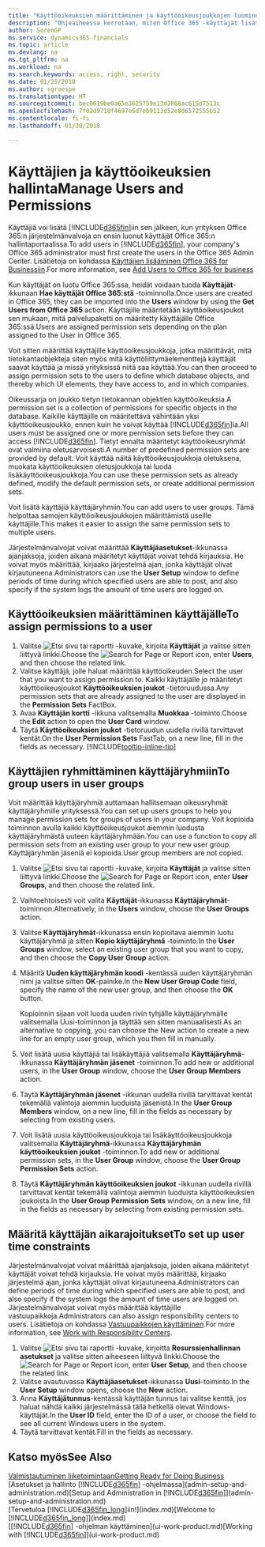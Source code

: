 ```yaml
---
title: "Käyttöoikeuksien määrittäminen ja käyttöoikeusjoukkojen luominen tai muokkaaminen | Microsoft Docs"
description: "Ohjeaiheessa kerrotaan, miten Office 365 -käyttäjät lisätään Finance and Operations, Business editioniin sekä miten käyttöoikeudet ja suojausasetukset määritetään."
author: SorenGP
ms.service: dynamics365-financials
ms.topic: article
ms.devlang: na
ms.tgt_pltfrm: na
ms.workload: na
ms.search.keywords: access, right, security
ms.date: 01/25/2018
ms.author: sgroespe
ms.translationtype: HT
ms.sourcegitcommit: bec0619be0a65e3625759e13d2866ac615d7513c
ms.openlocfilehash: 7f02d9718f4697e5d7eb9113d52e8d6572555b52
ms.contentlocale: fi-fi
ms.lasthandoff: 01/30/2018

---
```

# <a name="manage-users-and-permissions"></a><span data-ttu-id="bb592-103">Käyttäjien ja käyttöoikeuksien hallinta</span><span class="sxs-lookup"><span data-stu-id="bb592-103">Manage Users and Permissions</span></span>
<span data-ttu-id="bb592-104">Käyttäjiä voi lisätä [!INCLUDE[d365fin](includes/d365fin_md.md)]iin sen jälkeen, kun yrityksen Office 365:n järjestelmänvalvoja on ensin luonut käyttäjät Office 365:n hallintaportaalissa.</span><span class="sxs-lookup"><span data-stu-id="bb592-104">To add users in [!INCLUDE[d365fin](includes/d365fin_md.md)], your company's Office 365 administrator must first create the users in the Office 365 Admin Center.</span></span> <span data-ttu-id="bb592-105">Lisätietoja on kohdassa [Käyttäjien lisääminen Office 365 for Businessiin](https://support.office.com/en-us/article/Add-users-to-Office-365-for-business-435ccec3-09dd-4587-9ebd-2f3cad6bc2bc).</span><span class="sxs-lookup"><span data-stu-id="bb592-105">For more information, see [Add Users to Office 365 for business](https://support.office.com/en-us/article/Add-users-to-Office-365-for-business-435ccec3-09dd-4587-9ebd-2f3cad6bc2bc)</span></span>

<span data-ttu-id="bb592-106">Kun käyttäjät on luotu Office 365:ssa, heidät voidaan tuoda **Käyttäjät**-ikkunaan **Hae käyttäjät Office 365:stä** -toiminnolla.</span><span class="sxs-lookup"><span data-stu-id="bb592-106">Once users are created in Office 365, they can be imported into the **Users** window by using the **Get Users from Office 365** action.</span></span> <span data-ttu-id="bb592-107">Käyttäjille määritetään käyttöoikeusjoukot sen mukaan, mitä palvelupaketti on määritetty käyttäjälle Office 365:ssä.</span><span class="sxs-lookup"><span data-stu-id="bb592-107">Users are assigned permission sets depending on the plan assigned to the User in Office 365.</span></span>

<span data-ttu-id="bb592-108">Voit sitten määrittää käyttäjille käyttöoikeusjoukkoja, jotka määrittävät, mitä tietokantaobjekteja siten myös mitä käyttöliittymäelementtejä käyttäjät saavat käyttää ja missä yrityksissä niitä saa käyttää.</span><span class="sxs-lookup"><span data-stu-id="bb592-108">You can then proceed to assign permission sets to the users to define which database objects, and thereby which UI elements, they have access to, and in which companies.</span></span>

<span data-ttu-id="bb592-109">Oikeussarja on joukko tietyn tietokannan objektien käyttöoikeuksia.</span><span class="sxs-lookup"><span data-stu-id="bb592-109">A permission set is a collection of permissions for specific objects in the database.</span></span> <span data-ttu-id="bb592-110">Kaikille käyttäjille on määritettävä vähintään yksi käyttöoikeusjoukko, ennen kuin he voivat käyttää [!INCLUDE[d365fin](includes/d365fin_md.md)]ia.</span><span class="sxs-lookup"><span data-stu-id="bb592-110">All users must be assigned one or more permission sets before they can access [!INCLUDE[d365fin](includes/d365fin_md.md)].</span></span> <span data-ttu-id="bb592-111">Tietyt ennalta määritetyt käyttöoikeusryhmät ovat valmiina oletusarvoisesti.</span><span class="sxs-lookup"><span data-stu-id="bb592-111">A number of predefined permission sets are provided by default.</span></span> <span data-ttu-id="bb592-112">Voit käyttää näitä käyttöoikeusjoukkoja oletuksena, muokata käyttöoikeuksien oletusjoukkoja tai luoda lisäkäyttöoikeusjoukkoja.</span><span class="sxs-lookup"><span data-stu-id="bb592-112">You can use these permission sets as already defined, modify the default permission sets, or create additional permission sets.</span></span>

<span data-ttu-id="bb592-113">Voit lisätä käyttäjiä käyttäjäryhmiin.</span><span class="sxs-lookup"><span data-stu-id="bb592-113">You can add users to user groups.</span></span> <span data-ttu-id="bb592-114">Tämä helpottaa samojen käyttöoikeusjoukkojen määrittämistä useille käyttäjille.</span><span class="sxs-lookup"><span data-stu-id="bb592-114">This makes it easier to assign the same permission sets to multiple users.</span></span>

<span data-ttu-id="bb592-115">Järjestelmänvalvojat voivat määrittää **Käyttäjäasetukset**-ikkunassa ajanjaksoja, joiden aikana määritetyt käyttäjät voivat tehdä kirjauksia. He voivat myös määrittää, kirjaako järjestelmä ajan, jonka käyttäjät olivat kirjautuneena.</span><span class="sxs-lookup"><span data-stu-id="bb592-115">Administrators can use the **User Setup** window to define periods of time during which specified users are able to post, and also specify if the system logs the amount of time users are logged on.</span></span>

## <a name="to-assign-permissions-to-a-user"></a><span data-ttu-id="bb592-116">Käyttöoikeuksien määrittäminen käyttäjälle</span><span class="sxs-lookup"><span data-stu-id="bb592-116">To assign permissions to a user</span></span>
1. <span data-ttu-id="bb592-117">Valitse ![Etsi sivu tai raportti](media/ui-search/search_small.png "Etsi sivu tai raportti -kuvake") -kuvake, kirjoita **Käyttäjät** ja valitse sitten liittyvä linkki.</span><span class="sxs-lookup"><span data-stu-id="bb592-117">Choose the ![Search for Page or Report](media/ui-search/search_small.png "Search for Page or Report icon") icon, enter **Users**, and then choose the related link.</span></span>
2. <span data-ttu-id="bb592-118">Valitse käyttäjä, jolle haluat määrittää käyttöoikeuden.</span><span class="sxs-lookup"><span data-stu-id="bb592-118">Select the user that you want to assign permission to.</span></span>
<span data-ttu-id="bb592-119">Kaikki käyttäjälle jo määritetyt käyttöoikeusjoukot **Käyttöoikeuksien joukot** -tietoruudussa.</span><span class="sxs-lookup"><span data-stu-id="bb592-119">Any permission sets that are already assigned to the user are displayed in the **Permission Sets** FactBox.</span></span>
3. <span data-ttu-id="bb592-120">Avaa **Käyttäjän kortti** -ikkuna valitsemalla **Muokkaa** -toiminto.</span><span class="sxs-lookup"><span data-stu-id="bb592-120">Choose the **Edit** action to open the **User Card** window.</span></span>
4. <span data-ttu-id="bb592-121">Täytä **Käyttöoikeuksien joukot** -tietoruudun uudella rivillä tarvittavat kentät.</span><span class="sxs-lookup"><span data-stu-id="bb592-121">On the **User Permission Sets** FastTab, on a new line, fill in the fields as necessary.</span></span> [!INCLUDE[tooltip-inline-tip](includes/tooltip-inline-tip_md.md)]

## <a name="to-group-users-in-user-groups"></a><span data-ttu-id="bb592-122">Käyttäjien ryhmittäminen käyttäjäryhmiin</span><span class="sxs-lookup"><span data-stu-id="bb592-122">To group users in user groups</span></span>
<span data-ttu-id="bb592-123">Voit määrittää käyttäjäryhmiä auttamaan hallitsemaan oikeusryhmät käyttäjäryhmille yrityksessä.</span><span class="sxs-lookup"><span data-stu-id="bb592-123">You can set up users groups to help you manage permission sets for groups of users in your company.</span></span> <span data-ttu-id="bb592-124">Voit kopioida toiminnon avulla kaikki käyttöoikeusjoukot aiemmin luodusta käyttäjäryhmästä uuteen käyttäjäryhmään.</span><span class="sxs-lookup"><span data-stu-id="bb592-124">You can use a function to copy all permission sets from an existing user group to your new user group.</span></span> <span data-ttu-id="bb592-125">Käyttäjäryhmän jäseniä ei kopioida.</span><span class="sxs-lookup"><span data-stu-id="bb592-125">User group members are not copied.</span></span>

1. <span data-ttu-id="bb592-126">Valitse ![Etsi sivu tai raportti](media/ui-search/search_small.png "Etsi sivu tai raportti -kuvake") -kuvake, kirjoita **Käyttäjät** ja valitse sitten liittyvä linkki.</span><span class="sxs-lookup"><span data-stu-id="bb592-126">Choose the ![Search for Page or Report](media/ui-search/search_small.png "Search for Page or Report icon") icon, enter **User Groups**, and then choose the related link.</span></span>
2. <span data-ttu-id="bb592-127">Vaihtoehtoisesti voit valita **Käyttäjät**-ikkunassa **Käyttäjäryhmät**-toiminnon.</span><span class="sxs-lookup"><span data-stu-id="bb592-127">Alternatively, in the **Users** window, choose the **User Groups** action.</span></span>
3. <span data-ttu-id="bb592-128">Valitse **Käyttäjäryhmät**-ikkunassa ensin kopioitava aiemmin luotu käyttäjäryhmä ja sitten **Kopio käyttäjäryhmä** -toiminto.</span><span class="sxs-lookup"><span data-stu-id="bb592-128">In the **User Groups** window, select an existing user group that you want to copy, and then choose the **Copy User Group** action.</span></span>
4. <span data-ttu-id="bb592-129">Määritä **Uuden käyttäjäryhmän koodi** -kentässä uuden käyttäjäryhmän nimi ja valitse sitten **OK**-painike.</span><span class="sxs-lookup"><span data-stu-id="bb592-129">In the **New User Group Code** field, specify the name of the new user group, and then choose the **OK** button.</span></span>

    <span data-ttu-id="bb592-130">Kopioinnin sijaan voit luoda uuden rivin tyhjälle käyttäjäryhmälle valitsemalla Uusi-toiminnon ja täyttää sen sitten manuaalisesti.</span><span class="sxs-lookup"><span data-stu-id="bb592-130">As an alternative to copying, you can choose the New action to create a new line for an empty user group, which you then fill in manually.</span></span>
5. <span data-ttu-id="bb592-131">Voit lisätä uusia käyttäjiä tai lisäkäyttäjiä valitsemalla **Käyttäjäryhmä**-ikkunassa **Käyttäjäryhmän jäsenet** -toiminnon.</span><span class="sxs-lookup"><span data-stu-id="bb592-131">To add new or additional users, in the **User Group** window, choose the **User Group Members** action.</span></span>
6. <span data-ttu-id="bb592-132">Täytä **Käyttäjäryhmän jäsenet** -ikkunan uudella rivillä tarvittavat kentät tekemällä valintoja aiemmin luoduista jäsenistä.</span><span class="sxs-lookup"><span data-stu-id="bb592-132">In the **User Group Members** window, on a new line, fill in the fields as necessary by selecting from existing users.</span></span>
7. <span data-ttu-id="bb592-133">Voit lisätä uusia käyttöoikeusjoukkoja tai lisäkäyttöoikeusjoukkoja valitsemalla **Käyttäjäryhmä**-ikkunassa **Käyttäjäryhmän käyttöoikeuksien joukot** -toiminnon.</span><span class="sxs-lookup"><span data-stu-id="bb592-133">To add new or additional permission sets, in the **User Group** window, choose the **User Group Permission Sets** action.</span></span>
8. <span data-ttu-id="bb592-134">Täytä **Käyttäjäryhmän käyttöoikeuksien joukot** -ikkunan uudella rivillä tarvittavat kentät tekemällä valintoja aiemmin luoduista käyttöoikeuksien joukoista.</span><span class="sxs-lookup"><span data-stu-id="bb592-134">In the **User Group Permission Sets** window, on a new line, fill in the fields as necessary by selecting from existing permission sets.</span></span>

## <a name="to-set-up-user-time-constraints"></a><span data-ttu-id="bb592-135">Määritä käyttäjän aikarajoitukset</span><span class="sxs-lookup"><span data-stu-id="bb592-135">To set up user time constraints</span></span>
<span data-ttu-id="bb592-136">Järjestelmänvalvojat voivat määrittää ajanjaksoja, joiden aikana määritetyt käyttäjät voivat tehdä kirjauksia. He voivat myös määrittää, kirjaako järjestelmä ajan, jonka käyttäjät olivat kirjautuneena.</span><span class="sxs-lookup"><span data-stu-id="bb592-136">Administrators can define periods of time during which specified users are able to post, and also specify if the system logs the amount of time users are logged on.</span></span> <span data-ttu-id="bb592-137">Järjestelmänvalvojat voivat myös määrittää käyttäjille vastuupaikkoja.</span><span class="sxs-lookup"><span data-stu-id="bb592-137">Administrators can also assign responsibility centers to users.</span></span> <span data-ttu-id="bb592-138">Lisätietoja on kohdassa [Vastuupaikkojen käyttäminen](inventory-responsibility-centers.md).</span><span class="sxs-lookup"><span data-stu-id="bb592-138">For more information, see [Work with Responsibility Centers](inventory-responsibility-centers.md).</span></span>

1. <span data-ttu-id="bb592-139">Valitse ![Etsi sivu tai raportti](media/ui-search/search_small.png "Etsi sivu tai raportti -kuvake") -kuvake, kirjoitta **Resurssienhallinnan asetukset** ja valitse sitten aiheeseen liittyvä linkki.</span><span class="sxs-lookup"><span data-stu-id="bb592-139">Choose the ![Search for Page or Report](media/ui-search/search_small.png "Search for Page or Report icon") icon, enter **User Setup**, and then choose the related link.</span></span>
2. <span data-ttu-id="bb592-140">Valitse avautuvassa **Käyttäjäasetukset**-ikkunassa **Uusi**-toiminto.</span><span class="sxs-lookup"><span data-stu-id="bb592-140">In the **User Setup** window opens, choose the **New** action.</span></span>
3. <span data-ttu-id="bb592-141">Anna **Käyttäjätunnus**-kentässä käyttäjän tunnus tai valitse kenttä, jos haluat nähdä kaikki järjestelmässä tällä hetkellä olevat Windows-käyttäjät.</span><span class="sxs-lookup"><span data-stu-id="bb592-141">In the **User ID** field, enter the ID of a user, or choose the field to see all current Windows users in the system.</span></span>
4. <span data-ttu-id="bb592-142">Täytä tarvittavat kentät.</span><span class="sxs-lookup"><span data-stu-id="bb592-142">Fill in the fields as necessary.</span></span>

## <a name="see-also"></a><span data-ttu-id="bb592-143">Katso myös</span><span class="sxs-lookup"><span data-stu-id="bb592-143">See Also</span></span>
[<span data-ttu-id="bb592-144">Valmistautuminen liiketoimintaan</span><span class="sxs-lookup"><span data-stu-id="bb592-144">Getting Ready for Doing Business</span></span>](ui-get-ready-business.md)  
<span data-ttu-id="bb592-145">[Asetukset ja hallinto [!INCLUDE[d365fin](includes/d365fin_md.md)] -ohjelmassa](admin-setup-and-administration.md)</span><span class="sxs-lookup"><span data-stu-id="bb592-145">[Setup and Administration in [!INCLUDE[d365fin](includes/d365fin_md.md)]](admin-setup-and-administration.md)</span></span>  
<span data-ttu-id="bb592-146">[Tervetuloa [!INCLUDE[d365fin_long](includes/d365fin_long_md.md)]iin!](index.md)</span><span class="sxs-lookup"><span data-stu-id="bb592-146">[Welcome to [!INCLUDE[d365fin_long](includes/d365fin_long_md.md)]](index.md)</span></span>  
<span data-ttu-id="bb592-147">[[!INCLUDE[d365fin](includes/d365fin_md.md)] -ohjelman käyttäminen](ui-work-product.md)</span><span class="sxs-lookup"><span data-stu-id="bb592-147">[Working with [!INCLUDE[d365fin](includes/d365fin_md.md)]](ui-work-product.md)</span></span>  

